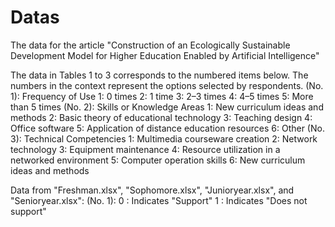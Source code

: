 # Datas
The data for the article "Construction of an Ecologically Sustainable Development Model for Higher Education Enabled by Artificial Intelligence"

The data in Tables 1 to 3 corresponds to the numbered items below. The numbers in the context represent the options selected by respondents.
 (No. 1): Frequency of Use
1: 0 times
2: 1 time
3: 2–3 times
4: 4–5 times
5: More than 5 times
 (No. 2): Skills or Knowledge Areas
1: New curriculum ideas and methods
2: Basic theory of educational technology
3: Teaching design
4: Office software
5: Application of distance education resources
6: Other
 (No. 3): Technical Competencies
1: Multimedia courseware creation
2: Network technology
3: Equipment maintenance
4: Resource utilization in a networked environment
5: Computer operation skills
6: New curriculum ideas and methods

Data from "Freshman.xlsx", "Sophomore.xlsx", "Junioryear.xlsx", and "Senioryear.xlsx":
 (No. 1):
0 : Indicates "Support"
1 : Indicates "Does not support"
